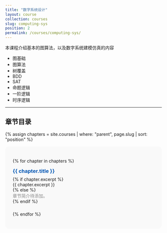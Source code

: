 ```yaml
---
title: "数字系统设计"
layout: course
collection: courses
slug: computing-sys
position: 2
permalink: /courses/computing-sys/
---
```


本课程介绍基本的图算法，以及数字系统建模仿真的内容

- 图基础
- 图算法
- 树覆盖
- BDD
- SAT
- 命题逻辑
- 一阶逻辑
- 时序逻辑

---

## 章节目录

{% assign chapters = site.courses | where: "parent", page.slug | sort: "position" %}

<div style="background: #f9f9f9; padding: 1.5rem; border-radius: 12px;">

  {% for chapter in chapters %}
    <div style="margin-bottom: 1.5rem;">
      <h3 style="margin-top: 0; margin-bottom: 0.5rem;">
        <a href="{{ chapter.url | relative_url }}" style="text-decoration: none; color: #0056b3;">
          {{ chapter.title }}
        </a>
      </h3>
      {% if chapter.excerpt %}
        <p style="margin: 0;">{{ chapter.excerpt }}</p>
      {% else %}
        <p style="margin: 0; color: #888;">章节简介待添加。</p>
      {% endif %}
    </div>
  {% endfor %}

</div>
